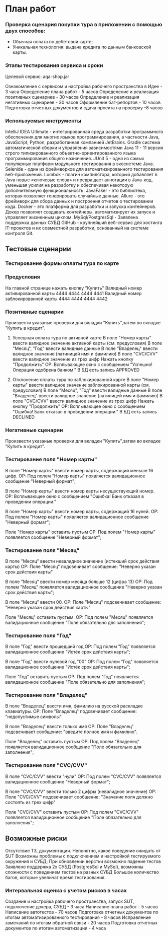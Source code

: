 # План работ

### Проверка сценария покупки тура в приложении с помощью двух способов:
- Обычная оплата по дебетовой карте;
- Уникальная технология: выдача кредита по данным банковской карты.
### Этапы тестирования сервиса и сроки
Целевой сервис: aqa-shop.jar

Ознакомление с сервисом и настройка рабочего пространства в Идее - 3 часа
Определение плана работ - 5 часов
Определение и реализация позитивных сценариев - 30 часов
Определение и реализация негативных сценариев - 30 часов
Оформление баг-репортов - 10 часов
Подготовка отчетных документов и сдача проекта на проверку -8 часов
### Используемые инструменты
IntelliJ IDEA Ultimate - интегрированная среда разработки программного обеспечения для многих языков программирования, в частности Java, JavaScript, Python, разработанная компанией JetBrains.
Gradle система автоматической сборки и управления зависимостями
Java 11 - 11 версия строго типизированного объектно-ориентированного языка программирования общего назначения.
JUnit 5 - одна из самых популярных платформ модульного тестирования в экосистеме Java.
Selenide - один из фреймворков для автоматизированного тестирования веб-приложений.
Lombok - плагин компилятора, который добавляет в Java новые «ключевые слова» и превращает аннотации в Java-код, уменьшая усилия на разработку и обеспечивая некоторую дополнительную функциональность.
JavaFaker - это библиотека, которая позволяет генерировать случайные данные.
Allure - это фреймворк для сбора данных и построения отчетов о тестировании кода.
Docker - это платформа для разработки и запуска контейнеров. Докер позволяет создавать контейнеры, автоматизирует их запуск и управляет жизненным циклом.
MySql/PostgresSql - Заявлена поддержка данных СУБД
GitHub - крупнейший веб-сервис для хостинга IT-проектов и их совместной разработки, основанный на системе контроля Git.
## Тестовые сценарии

### Тестирование формы оплаты тура по карте
### Предусловия
На главной странице нажать кнопку "Купить"
Валидный номер активированной карты 4444 4444 4444 4441
Валидный номер заблокированной карты 4444 4444 4444 4442
### Позитивные сценарии
Произвести указаные проверки для вкладки "Купить",затем во вкладке "Купить в кредит".

1. Успешная оплата тура по активной карте
   В поле "Номер карты" ввести валидное значение активной карты (см. предусловия)
   В поле "Месяц", "Год" ввести валидные данные
   В поле "Владелец" ввести валидное значение (латиницей имя и фамилию)
   В поле "CVC/CVV" ввести валидное значение из трех цифр
   Нажать кнопку "Продолжить"
   ОР: Всплывающее окно с сообщением "Успешно! Операция одобрена банком." В БД есть запись APPROVED

2. Отклонение оплаты тура по заблокированной карте
   В поле "Номер карты" ввести валидное значение заблокированной карты (см. предусловия)
   В поле "Месяц", "Год" ввести валидные данные
   В поле "Владелец" ввести валидное значение (латиницей имя и фамилию)
   В поле "CVC/CVV" ввести валидное значение из трех цифр
   Нажать кнопку "Продолжить"
   ОР: Всплывающее окно с сообщением "Ошибка! Банк отказал в проведении операции." В БД есть запись DECLINED

### Негативные сценарии
Произвести указаные проверки для вкладки "Купить",затем во вкладке "Купить в кредит".

### Тестирование поля "Номер карты"
В поле "Номер карты" ввести номер карты, содержащий меньше 16 цифр.
ОР: Под полем "Номер карты" появляется валидационное сообщение "Неверный формат";

В поле "Номер карты" ввести номер карты несуществующий номер.
ОР: Всплывающее окно с сообщением "Ошибка! Банк отказал в проведении операции."

В поле "Номер карты" ввести номер карты, содержащий 16 нулей.
ОР: Под полем "Номер карты" появляется валидационное сообщение "Неверный формат";

Поле "Номер карты" оставить пустым
ОР: Под полем "Номер карты" появляется сообщение "Неверный формат";

### Тестирование поля "Месяц"
В поле "Месяц" ввести невалидное значение (истекший срок действия карты)
ОР: Поле "Месяц" подсвечивает сообщение: "Неверно указан срок действия карты"

В поле "Месяц" ввести номер месяца больше 12 (цифра 13)
ОР: Под полем "Месяц" появляется валидационное сообщение "Неверно указан срок действия карты";

В поле "Месяц" ввести 00.
ОР: Поле "Месяц" подсвечивает сообщение: "Неверно указан срок действия карты"

Поле "Месяц" оставить пустым.
ОР: Под полем "Месяц" появляется валидационное сообщение "Поле обязательно для заполнения";

### Тестирование поля "Год"
В поле "Год" ввести прошедший год
ОР: Под полем "Год" появляется валидационное сообщение "Истёк срок действия карты";

В поле "Год" ввести нулевой год "00"
ОР: Под полем "Год" появляется валидационное сообщение "Истёк срок действия карты";

Поле "Год" оставить пустым
ОР: Под полем "Год" появляется валидационное сообщение "Поле обязательно для заполнения";

### Тестирование поля "Владелец"
В поле "Владелец" ввести имя, фамилию на русской раскладке клавиатуры.
ОР: Поле "Владелец" подсвечивает сообщение: "недопустимые символы"

В поле "Владелец" ввести только имя
ОР: Поле "Владелец" подсвечивает сообщение: "введите полное имя и фамилию".

Поле "Владелец" оставить пустым
ОР: Под полем "Владелец" появляется валидационное сообщение "Поле обязательно для заполнения";

### Тестирование поля "CVC/CVV"
В поле "CVC/CVV" ввести "нули"
ОР: Под полем "CVC/CVV" появляется валидационное сообщение "Неверный формат";

В поле "CVC/CVV" ввести только 2 цифры (невалидное значение)
ОР: Поле "CVC/CVV" подсвечивает сообщение: "Значение поля должно состоять из трех цифр"

Поле "CVC/CVV" оставить пустым
ОР: Под полем "CVC/CVV" появляется валидационное сообщение "Поле обязательно для заполнения";

## Возможные риски
Отсутствие ТЗ, документации. Непонятно, какое поведение ожидать от SUT
Возможны проблемы с подключением и настройкой тестируемого окружения и СУБД;
При обновлении верстки возможно падение тестов
Заявлено поддержка 2х СУБД (PostgresSql и MySql), возможны сложности с поведением тестов на разных СУБД
Большое количество багов, которые увеличат время тестирования.

### Интервальная оценка с учетом рисков в часах
Создание и настройка рабочего пространства, запуск SUT, подключение докера, СУБД - 3 часа
Написание плана работ - 5 часов
Написание автотестов - 70 часов
Подготовка отчетных документов по итогам автоматизированного тестирования - 8 часов
Исправление замечаний по итогам обратной связи - 20 часов
Подготовка отчетных документов по итогам автоматизации - 4 часа